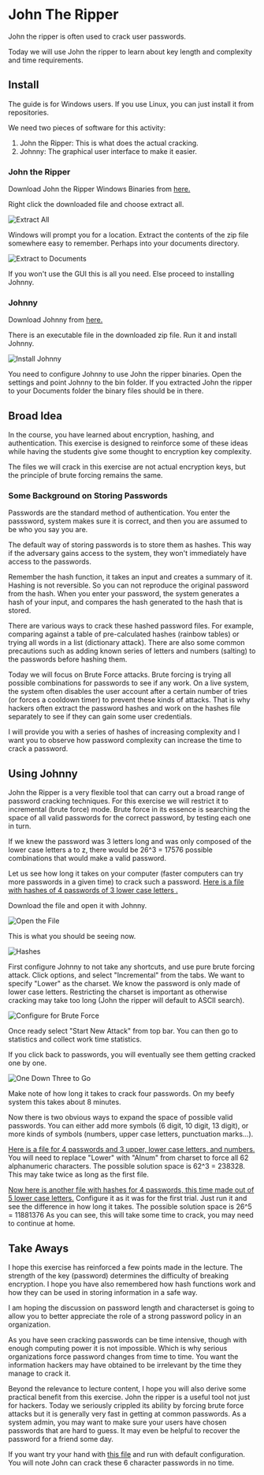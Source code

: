 # John The Ripper

John the ripper is often used to crack user passwords. 

Today we will use John the ripper to learn about key length and complexity and time requirements.

## Install

The guide is for Windows users. If you use Linux, you can just install it from repositories.

We need two pieces of software for this activity:

1. John the Ripper: This is what does the actual cracking.
2. Johnny: The graphical user interface to make it easier.

### John the Ripper

Download John the Ripper Windows Binaries from [here.](https://www.openwall.com/john/k/john-1.9.0-jumbo-1-win64.zip)

Right click the downloaded file and choose extract all.

![Extract All](figures/extract1.png)

Windows will prompt you for a location. Extract the contents of the zip file somewhere easy to remember. Perhaps into your documents directory.

![Extract to Documents](figures/extract2.png)

If you won't use the GUI this is all you need. Else proceed to installing Johnny.


### Johnny

Download Johnny from [here.](https://openwall.info/wiki/_media/john/johnny/johnny_2.2_win.zip)

There is an executable file in the downloaded zip file. Run it and install Johnny. 

![Install Johnny](figures/johnnyInstall)

You need to configure Johnny to use John the ripper binaries. Open the settings and point Johnny to the bin folder. If you extracted John the ripper to your Documents folder the binary files should be in there.

## Broad Idea

In the course, you have learned about encryption, hashing, and authentication. This exercise is designed to reinforce some of these ideas while having the students give some thought to encryption key complexity.

The files we will crack in this exercise are not actual encryption keys, but the principle of brute forcing remains the same.

### Some Background on Storing Passwords

Passwords are the standard method of authentication. You enter the passsword, system makes sure it is correct, and then you are assumed to be who you say you are.

The default way of storing passwords is to store them as hashes. This way if the adversary gains access to the system, they won't immediately have access to the passwords.

Remember the hash function, it takes an input and creates a summary of it. Hashing is not reversible. So you can not reproduce the original password from the hash. When you enter your password, the system generates a hash of your input, and compares the hash generated to the hash that is stored.

There are various ways to crack these hashed password files. For example, comparing against a table of pre-calculated hashes (rainbow tables) or trying all words in a list (dictionary attack). There are also some common precautions such as adding known series of letters and numbers (salting) to the passwords before hashing them.

Today we will focus on Brute Force attacks. Brute forcing is trying all possible combinations for passwords to see if any work. On a live system, the system often disables the user account after a certain number of tries (or forces a cooldown timer) to prevent these kinds of attacks. That is why hackers often extract the password hashes and work on the hashes file separately to see if they can gain some user credentials.

I will provide you with a series of hashes of increasing complexity and I want you to observe how password complexity can increase the time to crack a password.

## Using Johnny

John the Ripper is a very flexible tool that can carry out a broad range of password cracking techniques. For this exercise we will restrict it to incremental (brute force) mode. Brute force in its essence is searching the space of all valid passwords for the correct password, by testing each one in turn.

If we knew the password was 3 letters long and was only composed of the lower case letters a to z, there would be 26^3 = 17576  possible combinations that would make a valid password. 

Let us see how long it takes on your computer (faster computers can try more passwords in a given time) to crack such a password. [Here is a file with hashes of 4 passwords of 3 lower case letters .](3AHashes.txt)

Download the file and open it with Johnny.

![Open the File](figures/openInJohnny.png)

This is what you should be seeing now.

![Hashes](figures/hashesInJohnny.png)

First configure Johnny to not take any shortcuts, and use pure brute forcing attack. Click options, and select "Incremental" from the tabs. We want to specify "Lower" as the charset. We know the password is only made of lower case letters. Restricting the charset is important as otherwise cracking may take too long (John the ripper will default to ASCII search).

![Configure for Brute Force](figures/configureJohnny.png)

Once ready select "Start New Attack" from top bar. You can then go to statistics and collect work time statistics. 

If you click back to passwords, you will eventually see them getting cracked one by one.

![One Down Three to Go](figures/1down.png)

Make note of how long it takes to crack four passwords. On my beefy system this takes about 8 minutes.

Now there is two obvious ways to expand the space of possible valid passwords. You can either add more symbols (6 digit, 10 digit, 13 digit), or more kinds of symbols (numbers, upper case letters, punctuation marks...).

[Here is a file for 4 passwords and 3 upper, lower case letters, and numbers.](3ANHash.txt) You will need to replace "Lower" with "Alnum" from charset to force all 62 alphanumeric characters. The possible solution space is 62^3 = 238328. This may take twice as long as the first file.

[Now here is another file with hashes for 4 passwords, this time made out of 5 lower case letters.](5AHashes.txt) Configure it as it was for the first trial. Just run it and see the difference in how long it takes. The possible solution space is 26^5 = 11881376 As you can see, this will take some time to crack, you may need to continue at home.

## Take Aways

I hope this exercise has reinforced a few points made in the lecture. The strength of the key (password) determines the difficulty of breaking encryption. I hope you have also remembered how hash functions work and how they can be used in storing information in a safe way. 

I am hoping the discussion on password length and characterset is going to allow you to better appreciate the role of a strong password policy in an organization. 

As you have seen cracking passwords can be time intensive, though with enough computing power it is not impossible. Which is why serious organizations force password changes from time to time. You want the information hackers may have obtained to be irrelevant by the time they manage to crack it.

Beyond the relevance to lecture content, I hope you will also derive some practical benefit from this exercise. John the ripper is a useful tool not just for hackers. Today we seriously crippled its ability by forcing brute force attacks but it is generally very fast in getting at common passwords. As a system admin, you may want to make sure your users have chosen passwords that are hard to guess. It may even be helpful to recover the password for a friend some day. 

If you want try your hand with [this file](SimpleHashes.txt) and run with default configuration. You will note John can crack these 6 character passwords in no time.

